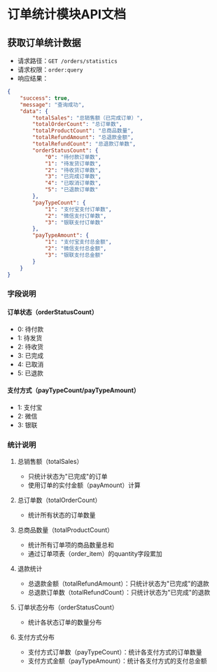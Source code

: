 # 订单统计模块API文档

## 获取订单统计数据
- 请求路径：`GET /orders/statistics`
- 请求权限：`order:query`
- 响应结果：
```json
{
    "success": true,
    "message": "查询成功",
    "data": {
        "totalSales": "总销售额（已完成订单）",
        "totalOrderCount": "总订单数",
        "totalProductCount": "总商品数量",
        "totalRefundAmount": "总退款金额",
        "totalRefundCount": "总退款订单数",
        "orderStatusCount": {
            "0": "待付款订单数",
            "1": "待发货订单数",
            "2": "待收货订单数",
            "3": "已完成订单数",
            "4": "已取消订单数",
            "5": "已退款订单数"
        },
        "payTypeCount": {
            "1": "支付宝支付订单数",
            "2": "微信支付订单数",
            "3": "银联支付订单数"
        },
        "payTypeAmount": {
            "1": "支付宝支付总金额",
            "2": "微信支付总金额",
            "3": "银联支付总金额"
        }
    }
}
```

### 字段说明

#### 订单状态（orderStatusCount）
- 0: 待付款
- 1: 待发货
- 2: 待收货
- 3: 已完成
- 4: 已取消
- 5: 已退款

#### 支付方式（payTypeCount/payTypeAmount）
- 1: 支付宝
- 2: 微信
- 3: 银联

### 统计说明
1. 总销售额（totalSales）
   - 只统计状态为"已完成"的订单
   - 使用订单的实付金额（payAmount）计算

2. 总订单数（totalOrderCount）
   - 统计所有状态的订单数量

3. 总商品数量（totalProductCount）
   - 统计所有订单项的商品数量总和
   - 通过订单项表（order_item）的quantity字段累加

4. 退款统计
   - 总退款金额（totalRefundAmount）：只统计状态为"已完成"的退款
   - 总退款订单数（totalRefundCount）：只统计状态为"已完成"的退款

5. 订单状态分布（orderStatusCount）
   - 统计各状态订单的数量分布

6. 支付方式分布
   - 支付方式订单数（payTypeCount）：统计各支付方式的订单数量
   - 支付方式金额（payTypeAmount）：统计各支付方式的支付总金额 